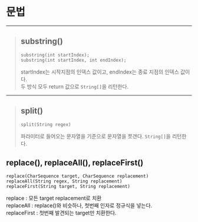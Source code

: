 # 문법

---

>## substring()
> ```
> substring(int startIndex);
> substring(int startIndex, int endIndex);
> ```
> startIndex는 시작지점의 인덱스 값이고, endIndex는 종료 지점의 인덱스 값이다.   
> 두 방식 모두 return 값으로 `String[]`을 리턴한다.   
---

>## split()
> ```html
> split(String regex)
> ```
> 파라미터로 들어오는 문자열을 기준으로 문자열을 쪼갠다. `String[]`을 리턴한다.


## replace(), replaceAll(), replaceFirst()
   
```
replace(CharSequence target, CharSequence replacement) 
replaceAll(String regex, String replacement) 
replaceFirst(String target, String replacement)
```
replace : 모든 target replacement로 치환   
replaceAll : replace()와 비슷하나, 첫번째 인자로 정규식을 넣는다.   
replaceFirst : 첫번째 발견되는 target만 치환한다.
